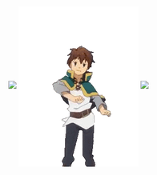 <p align="center">
   
  <br>
  <a > <img height="40%" width="auto" src ="https://github-readme-stats.vercel.app/api?username=fonchii&show_icons=true&count_private=true&theme=darcula&hide_border=true&hide=issues,contribs&bg_color=00000000"> </a>
   <a > <img align="center" src="kazuma.gif" /></a>
  <a > <img  height="40%" width="auto" src ="https://github-readme-streak-stats.herokuapp.com?user=fonchii&theme=darcula&hide_border=true&background=FFFFFF00"> </a>
  <br>
  
 
</p>
